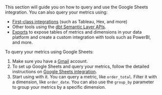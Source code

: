This section will guide you on how to query and use the Google Sheets integration. You can also query your metrics using:
- [First-class integrations](/docs/use-dbt-semantic-layer/avail-sl-integrations) (such as Tableau, Hex, and more) 
- Other tools using the [dbt Semantic Layer APIs](/docs/dbt-cloud-apis/sl-api-overview).
- [Exports](/docs/use-dbt-semantic-layer/exports) to expose tables of metrics and dimensions in your data platform and create a custom integration with tools such as PowerBI, and more.

To query your metrics using Google Sheets:
1. Make sure you have a [Gmail](http://gmail.com/) account.
2. To set up Google Sheets and query your metrics, follow the detailed instructions on [Google Sheets integration](/docs/use-dbt-semantic-layer/gsheets).
3. Start using with it. You can query a metric, like `order_total`. Filter it with a dimension, like `order_date`. You can also use the `group_by` parameter to group your metrics by a specific dimension.

<Lightbox src="/img/docs/dbt-cloud/semantic-layer/sl-gsheets.jpg" width="90%" title="Use the dbt Semantic Layer's Google Sheet integration to query metrics with a Query Builder menu."  />
